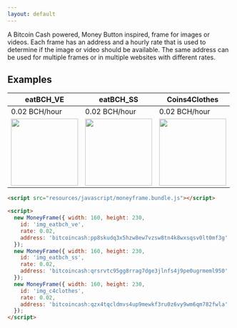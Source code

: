 ```yaml
---
layout: default
---
```


A Bitcoin Cash powered, Money Button inspired, frame for images or videos. Each frame has an address and a hourly rate that is used to determine if the image or video should be available. The same address can be used for multiple frames or in multiple websites with different rates.

Examples
--------

| eatBCH_VE     | eatBCH_SS     | Coins4Clothes |
|---------------|---------------|---------------|
| 0.02 BCH/hour | 0.02 BCH/hour | 0.02 BCH/hour |
| <img id="img_eatbch_ve" src="https://pbs.twimg.com/profile_images/1002336267411939328/SxeSLZvZ_400x400.jpg" width="150"> | <img id="img_eatbch_ss" src="https://pbs.twimg.com/profile_images/1002291143617396736/FOnwtK_O_400x400.jpg" width="150"> | <img id="img_c4clothes" src="https://pbs.twimg.com/profile_images/1021886596939833344/4qU5gwTy_400x400.jpg" width="150"> |

<script src="resources/javascript/moneyframe.bundle.js"></script>

<script>
  new MoneyFrame({ width: 160, height: 230,
    id: 'img_eatbch_ve',
    rate: 0.02,
    address: 'bitcoincash:pp8skudq3x5hzw8ew7vzsw8tn4k8wxsqsv0lt0mf3g'
  });
  new MoneyFrame({ width: 160, height: 230,
    id: 'img_eatbch_ss',
    rate: 0.02,
    address: 'bitcoincash:qrsrvtc95gg8rrag7dge3jlnfs4j9pe0ugrmeml950'
  });
  new MoneyFrame({ width: 160, height: 230,
    id: 'img_c4clothes',
    rate: 0.02,
    address: 'bitcoincash:qzx4tqcldmvs4up9mewkf3ru0z6vy9wm6qm782fwla'
  });
</script>

``` html
<script src="resources/javascript/moneyframe.bundle.js"></script>

<script>
  new MoneyFrame({ width: 160, height: 230,
    id: 'img_eatbch_ve',
    rate: 0.02,
    address: 'bitcoincash:pp8skudq3x5hzw8ew7vzsw8tn4k8wxsqsv0lt0mf3g'
  });
  new MoneyFrame({ width: 160, height: 230,
    id: 'img_eatbch_ss',
    rate: 0.02,
    address: 'bitcoincash:qrsrvtc95gg8rrag7dge3jlnfs4j9pe0ugrmeml950'
  });
  new MoneyFrame({ width: 160, height: 230,
    id: 'img_c4clothes',
    rate: 0.02,
    address: 'bitcoincash:qzx4tqcldmvs4up9mewkf3ru0z6vy9wm6qm782fwla'
  });
</script>
```
